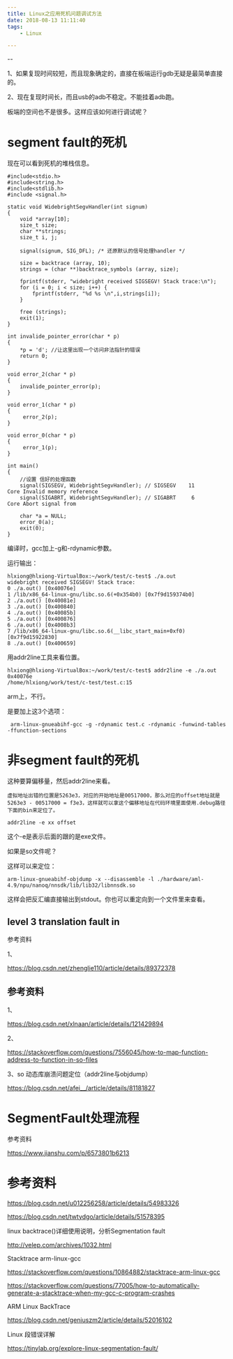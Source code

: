 ```yaml
---
title: Linux之应用死机问题调试方法
date: 2018-08-13 11:11:40
tags:
	- Linux

---
```


--

1、如果复现时间较短，而且现象确定的，直接在板端运行gdb无疑是最简单直接的。

2、现在复现时间长，而且usb的adb不稳定。不能挂着adb跑。

板端的空间也不是很多。这样应该如何进行调试呢？

# segment fault的死机

现在可以看到死机的堆栈信息。

```
#include<stdio.h>  
#include<string.h>  
#include<stdlib.h>  
#include <signal.h>  
  
static void WidebrightSegvHandler(int signum)  
{  
    void *array[10];  
    size_t size;  
    char **strings;  
    size_t i, j;  
  
    signal(signum, SIG_DFL); /* 还原默认的信号处理handler */  
  
    size = backtrace (array, 10);  
    strings = (char **)backtrace_symbols (array, size);  
  
    fprintf(stderr, "widebright received SIGSEGV! Stack trace:\n");  
    for (i = 0; i < size; i++) {  
        fprintf(stderr, "%d %s \n",i,strings[i]);  
    }  
      
    free (strings);  
    exit(1);  
}  
  
int invalide_pointer_error(char * p)  
{  
    *p = 'd'; //让这里出现一个访问非法指针的错误  
    return 0;  
}  
  
void error_2(char * p)  
{  
    invalide_pointer_error(p);  
}  
  
void error_1(char * p)  
{  
     error_2(p);  
}  
  
void error_0(char * p)  
{  
     error_1(p);  
}  
  
int main()   
{  
    //设置 信好的处理函数  
    signal(SIGSEGV, WidebrightSegvHandler); // SIGSEGV    11       Core Invalid memory reference  
    signal(SIGABRT, WidebrightSegvHandler); // SIGABRT     6       Core Abort signal from  
      
    char *a = NULL;  
    error_0(a);  
    exit(0);  
}  
```



编译时，gcc加上-g和-rdynamic参数。

运行输出：

```
hlxiong@hlxiong-VirtualBox:~/work/test/c-test$ ./a.out 
widebright received SIGSEGV! Stack trace:
0 ./a.out() [0x40076e] 
1 /lib/x86_64-linux-gnu/libc.so.6(+0x354b0) [0x7f9d159374b0] 
2 ./a.out() [0x40081e] 
3 ./a.out() [0x400840] 
4 ./a.out() [0x40085b] 
5 ./a.out() [0x400876] 
6 ./a.out() [0x4008b3] 
7 /lib/x86_64-linux-gnu/libc.so.6(__libc_start_main+0xf0) [0x7f9d15922830] 
8 ./a.out() [0x400659] 
```

用addr2line工具来看位置。

```
hlxiong@hlxiong-VirtualBox:~/work/test/c-test$ addr2line -e ./a.out 0x40076e
/home/hlxiong/work/test/c-test/test.c:15
```



arm上，不行。

是要加上这3个选项：

```
 arm-linux-gnueabihf-gcc -g -rdynamic test.c -rdynamic -funwind-tables -ffunction-sections 
```

# 非segment fault的死机

这种要算偏移量，然后addr2line来看。

```
虚拟地址出错的位置是5263e3，对应的开始地址是00517000，那么对应的offset地址就是5263e3 - 00517000 = f3e3，这样就可以拿这个偏移地址在代码环境里面使用.debug路径下面的bin来定位了。
```

```
addr2line -e xx offset
```

这个-e是表示后面的跟的是exe文件。

如果是so文件呢？

这样可以来定位：

```
arm-linux-gnueabihf-objdump -x --disassemble -l ./hardware/aml-4.9/npu/nanoq/nnsdk/lib/lib32/libnnsdk.so
```

这样会把反汇编直接输出到stdout。你也可以重定向到一个文件里来查看。



## level 3 translation fault in



参考资料

1、

https://blog.csdn.net/zhenglie110/article/details/89372378



## 参考资料

1、

https://blog.csdn.net/xlnaan/article/details/121429894

2、

https://stackoverflow.com/questions/7556045/how-to-map-function-address-to-function-in-so-files

3、so 动态库崩溃问题定位（addr2line与objdump）

https://blog.csdn.net/afei__/article/details/81181827

# SegmentFault处理流程



参考资料

https://www.jianshu.com/p/6573801b6213

# 参考资料



https://blog.csdn.net/u012256258/article/details/54983326





https://blog.csdn.net/twtydgo/article/details/51578395

linux backtrace()详细使用说明，分析Segmentation fault

http://velep.com/archives/1032.html

Stacktrace arm-linux-gcc

https://stackoverflow.com/questions/10864882/stacktrace-arm-linux-gcc



https://stackoverflow.com/questions/77005/how-to-automatically-generate-a-stacktrace-when-my-gcc-c-program-crashes

ARM Linux BackTrace

https://blog.csdn.net/geniuszm2/article/details/52016102

Linux 段错误详解

https://tinylab.org/explore-linux-segmentation-fault/



